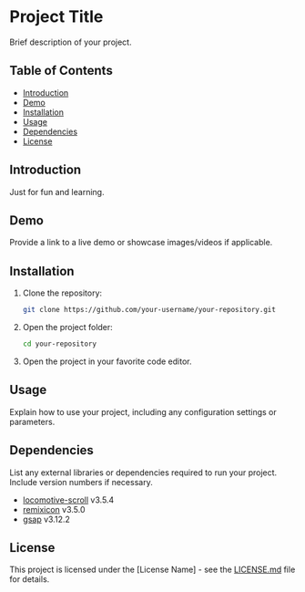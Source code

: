# Project Title

Brief description of your project.

## Table of Contents

- [Introduction](#introduction)
- [Demo](#demo)
- [Installation](#installation)
- [Usage](#usage)
- [Dependencies](#dependencies)
- [License](#license)

## Introduction
Just for fun and learning.

## Demo

Provide a link to a live demo or showcase images/videos if applicable.

## Installation

1. Clone the repository:

    ```bash
    git clone https://github.com/your-username/your-repository.git
    ```

2. Open the project folder:

    ```bash
    cd your-repository
    ```

3. Open the project in your favorite code editor.

## Usage

Explain how to use your project, including any configuration settings or parameters.

## Dependencies

List any external libraries or dependencies required to run your project. Include version numbers if necessary.

- [locomotive-scroll](https://github.com/locomotivemtl/locomotive-scroll) v3.5.4
- [remixicon](https://remixicon.com/) v3.5.0
- [gsap](https://greensock.com/gsap/) v3.12.2

## License

This project is licensed under the [License Name] - see the [LICENSE.md](LICENSE.md) file for details.
